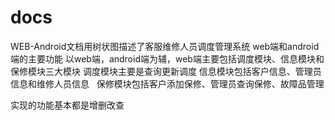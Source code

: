 # docs
WEB-Android文档用树状图描述了客服维修人员调度管理系统 web端和android端的主要功能
以web端，android端为辅，web端主要包括调度模块、信息模块和保修模块三大模块
调度模块主要是查询更新调度
信息模块包括客户信息、管理员信息和维修人员信息  
保修模块包括客户添加保修、管理员查询保修、故障品管理

实现的功能基本都是增删改查


